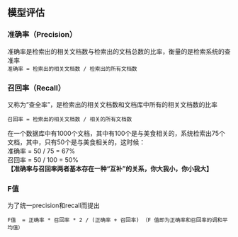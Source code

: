 ## 模型评估  
### 准确率（Precision）  
准确率是检索出的相关文档数与检索出的文档总数的比率，衡量的是检索系统的查准率  
`准确率 = 检索出的相关文档数 / 检索出的所有文档数`  
### 召回率（Recall）  
又称为“查全率”，是检索出的相关文档数和文档库中所有的相关文档数的比率  
  
  
`召回率 = 检索出的相关文档数 / 相关的所有文档数`  
  
  

在一个数据库中有1000个文档，其中有100个是与美食相关的，系统检索出75个文档，其中，只有50个是与美食相关的，这时候：  
准确率 = 50 / 75 = 67%  
召回率 = 50 / 100 = 50%  
**【准确率与召回率两者基本存在一种“互补”的关系，你大我小，你小我大】**  
### F值  
为了统一precision和recall而提出  
  
  
`F值  = 正确率 * 召回率 * 2 / (正确率 + 召回率) （F 值即为正确率和召回率的调和平均值）  
`
